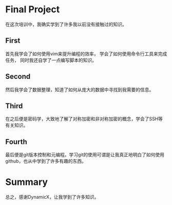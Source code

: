 # Final Project
在这次培训中，我确实学到了许多我以前没有接触过的知识。
## First
首先我学会了如何使用vim来提升编程的效率，
学会了如何使用命令行工具来完成任务，
同时我还自学了一点编写脚本的知识。
## Second
然后我学会了数据整理，知道了如何从庞大的数据中寻找到我需要的信息。
## Third
在之后便是密码学，大致地了解了对称加密和非对称加密的概念，学会了SSH等有关知识。
## Fourth
最后便是git版本控制和元编程。学习git的使用可谓是让我真正地明白了如何使用github，也从中学到了许多有趣的东西。
# Summary
总之，感谢DynamicX，让我学到了许多知识。



